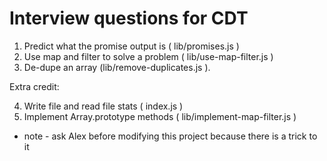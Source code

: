 

 # Interview questions for CDT
 
 1. Predict what the promise output is ( lib/promises.js )
 2. Use map and filter to solve a problem ( lib/use-map-filter.js )
 3. De-dupe an array (lib/remove-duplicates.js ).
 
Extra credit:

 4. Write file and read file stats ( index.js ) 
 5. Implement Array.prototype methods ( lib/implement-map-filter.js )
 
 

 
 * note - ask Alex before modifying this project because there is a trick to it